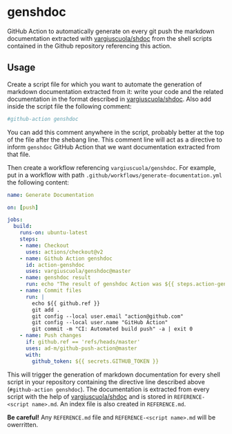 # genshdoc

GitHub Action to automatically generate on every git push the markdown documentation extracted with [vargiuscuola/shdoc](https://github.com/vargiuscuola/shdoc) from the shell scripts contained in the Github repository referencing this action.

## Usage

Create a script file for which you want to automate the generation of markdown documentation extracted from it: write your code and the related documentation in the format described in [vargiuscuola/shdoc](https://github.com/vargiuscuola/shdoc). Also add inside the script file the following comment:
```bash
#github-action genshdoc
```

You can add this comment anywhere in the script, probably better at the top of the file after the shebang line.
This comment line will act as a directive to inform `genshdoc` GitHub Action that we want documentation extracted from that file.

Then create a workflow referencing `vargiuscuola/genshdoc`.
For example, put in a workflow with path `.github/workflows/generate-documentation.yml` the following content:
```yaml
name: Generate Documentation

on: [push]

jobs:
  build:
    runs-on: ubuntu-latest
    steps:
    - name: Checkout
      uses: actions/checkout@v2
    - name: Github Action genshdoc
      id: action-genshdoc
      uses: vargiuscuola/genshdoc@master
    - name: genshdoc result
      run: echo "The result of genshdoc Action was ${{ steps.action-genshdoc.outputs.result }}"
    - name: Commit files
      run: |
        echo ${{ github.ref }}
        git add .
        git config --local user.email "action@github.com"
        git config --local user.name "GitHub Action"
        git commit -m "CI: Automated build push" -a | exit 0
    - name: Push changes
      if: github.ref == 'refs/heads/master'
      uses: ad-m/github-push-action@master
      with:
        github_token: ${{ secrets.GITHUB_TOKEN }}
```

This will trigger the generation of markdown documentation for every shell script in your repository containing the directive line described above (`#github-action genshdoc`).
The documentation is extracted from every script with the help of [vargiuscuola/shdoc](https://github.com/vargiuscuola/shdoc) and is stored in `REFERENCE-<script name>.md`.
An index file is also created in `REFERENCE.md`.

**Be careful!** Any `REFERENCE.md` file and `REFERENCE-<script name>.md` will be owerritten.
